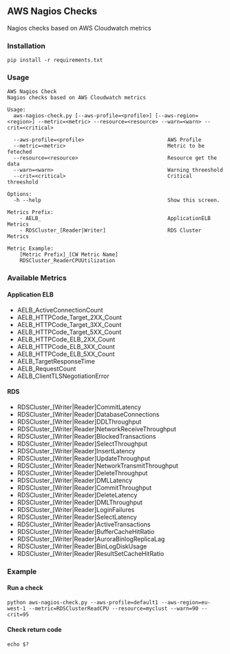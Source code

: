 ## AWS Nagios Checks

Nagios checks based on AWS Cloudwatch metrics

### Installation
`pip install -r requirements.txt`

### Usage
```
AWS Nagios Check
Nagios checks based on AWS Cloudwatch metrics

Usage:
  aws-nagios-check.py [--aws-profile=<profile>] [--aws-region=<region>] --metric=<metric> --resource=<resource> --warn=<warn> --crit=<critical>

  --aws-profile=<profile>                           AWS Profile
  --metric=<metric>                                 Metric to be feteched
  --resource=<resource>                             Resource get the data
  --warn=<warn>                                     Warning threeshold
  --crit=<critical>                                 Critical threeshold

Options:
  -h --help                                         Show this screen.

Metrics Prefix:
    - AELB_                                         ApplicationELB Metrics
    - RDSCluster_[Reader|Writer]                    RDS Cluster Metrics

Metric Example:
    [Metric Prefix]_[CW Metric Name]
    RDSCluster_ReaderCPUUtilization
```

### Available Metrics
#### Application ELB
- AELB_ActiveConnectionCount
- AELB_HTTPCode_Target_2XX_Count
- AELB_HTTPCode_Target_3XX_Count
- AELB_HTTPCode_Target_5XX_Count
- AELB_HTTPCode_ELB_2XX_Count
- AELB_HTTPCode_ELB_3XX_Count
- AELB_HTTPCode_ELB_5XX_Count
- AELB_TargetResponseTime
- AELB_RequestCount
- AELB_ClientTLSNegotiationError

#### RDS
- RDSCluster_[Writer|Reader]CommitLatency
- RDSCluster_[Writer|Reader]DatabaseConnections
- RDSCluster_[Writer|Reader]DDLThroughput
- RDSCluster_[Writer|Reader]NetworkReceiveThroughput
- RDSCluster_[Writer|Reader]BlockedTransactions
- RDSCluster_[Writer|Reader]SelectThroughput
- RDSCluster_[Writer|Reader]InsertLatency
- RDSCluster_[Writer|Reader]UpdateThroughput
- RDSCluster_[Writer|Reader]NetworkTransmitThroughput
- RDSCluster_[Writer|Reader]DeleteThroughput
- RDSCluster_[Writer|Reader]DMLLatency
- RDSCluster_[Writer|Reader]CommitThroughput
- RDSCluster_[Writer|Reader]DeleteLatency
- RDSCluster_[Writer|Reader]DMLThroughput
- RDSCluster_[Writer|Reader]LoginFailures
- RDSCluster_[Writer|Reader]SelectLatency
- RDSCluster_[Writer|Reader]ActiveTransactions
- RDSCluster_[Writer|Reader]BufferCacheHitRatio
- RDSCluster_[Writer|Reader]AuroraBinlogReplicaLag
- RDSCluster_[Writer|Reader]BinLogDiskUsage
- RDSCluster_[Writer|Reader]ResultSetCacheHitRatio

### Example
#### Run a check
`python aws-nagios-check.py --aws-profile=default1 --aws-region=eu-west-1 --metric=RDSClusterReadCPU --resource=myclust --warn=90 --crit=95`
#### Check return code
`echo $?`